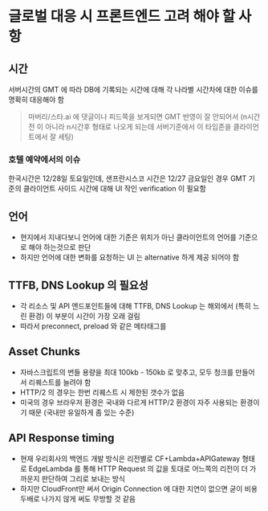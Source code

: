 # 글로벌 대응 시 프론트엔드 고려 해야 할 사항

## 시간 
서버시간의 GMT 에 따라 DB에 기록되는 시간에 대해 각 나라별 시간차에 대한 이슈를 명확히 대응해야 함

> 마버리/스타.ai 에 댓글이나 피드쪽을 보게되면 GMT 반영이 잘 안되어서 (n시간전 이 아니라 n시간후 형태로 나오게 되는데 서버기준에서 이 타임존을 클라이언트에서 잘 세팅)

### 호텔 예약에서의 이슈
한국시간은 12/28일 토요일인데, 샌프란시스코 시간은 12/27 금요일인 경우
GMT 기준의 클라이언트 사이드 시간에 대해 UI 작인 verification 이 필요함

## 언어
- 현지에서 지내다보니 언어에 대한 기준은 위치가 아닌 클라이언트의 언어를 기준으로 해야 하는것으로 판단
- 하지만 언어에 대한 변화를 요청하는 UI 는 alternative 하게 제공 되어야 함 

## TTFB, DNS Lookup 의 필요성
- 각 리소스 및 API 엔드포인트들에 대해 TTFB, DNS Lookup 는 해외에서 (특히 느린 환경) 이 부분이 시간이 가장 오래 걸림 
- 따라서 preconnect, preload 와 같은 메타태그를 


## Asset Chunks
- 자바스크립트의 번들 용량을 최대 100kb - 150kb 로 맞추고, 모두 청크를 만들어서 리퀘스트를 늘려야 함
- HTTP/2 의 경우는 한번 리퀘스트 시 제한된 갯수가 없음
- 미국의 경우 브라우저 환경은 국내와 다르게 HTTP/2 환경이 자주 사용되는 환경이기 때문 (국내만 유일하게 좀 있는 수준)


## API Response timing
- 현재 우리회사의 백엔드 개발 방식은 리전별로 CF+Lambda+APIGateway 형태로 EdgeLambda 를 통해 HTTP Request 의 값을 토대로 어느쪽의 리전이 더 가까운지 판단하여 그리로 보내는 방식
- 하지만 CloudFront만 써서 Origin Connection 에 대한 지연이 없으면 굳이 비용 두배로 나가지 않게 써도 무방할 것 같음